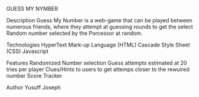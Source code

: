 GUESS MY NYMBER


Description
Guess My Number is a web-game that can be played between numerous friends, where they attempt at guessing rounds to get the select Random number selected by the Porcessor at random.

Technologies
HyperText Mark-up Language (HTML)
Cascade Style Sheet (CSS)
Javascript


Features
Randomized Number selection
Guess attempts estimated at 20 tries per player
Clues/Hints to users to get attemps closer to the rewuired number 
Score Tracker 

Author
Yusuff Joseph
